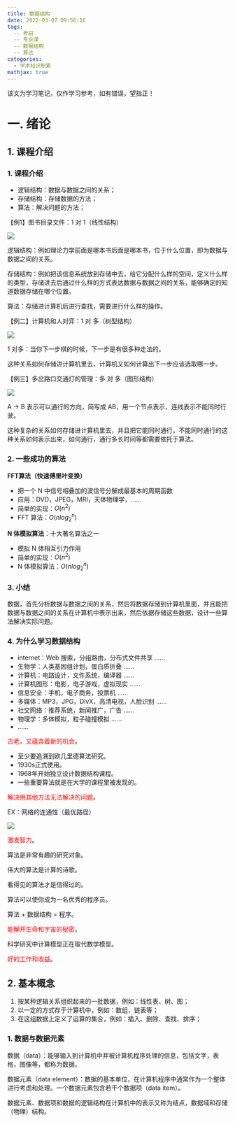 ```yaml
---
title: 数据结构
date: 2022-03-07 09:56:16
tags:
  -- 考研
  -- 专业课
  -- 数据结构
  -- 算法
categories:
  - 学术知识积累
mathjax: true
---
```


该文为学习笔记，仅作学习参考，如有错误，望指正！

<!--more-->

#	一.	绪论

##	1.	课程介绍

###	1.	课程介绍

- 逻辑结构：数据与数据之间的关系；
- 存储结构：存储数据的方法；
- 算法：解决问题的方法；

【例1】图书目录文件：1 对 1（线性结构）

![](1.1.1.1.jpeg)

逻辑结构：例如理论力学前面是哪本书后面是哪本书，位于什么位置，即为数据与数据之间的关系。

存储结构：例如把该信息系统放到存储中去，给它分配什么样的空间，定义什么样的类型，存储进去后通过什么样的方式表达数据与数据之间的关系，能够确定的知道数据存储在哪个位置。

算法：存储进计算机后进行查找，需要进行什么样的操作。



【例二】计算机和人对弈：1 对 多（树型结构）

![](1.1.1.2.jpeg)

1 对多：当你下一步棋的时候，下一步是有很多种走法的。

这种关系如何存储进计算机里去，计算机又如何计算出下一步应该选取哪一步。



【例三】多岔路口交通灯的管理：多 对 多（图形结构）

![](1.1.1.3.jpeg)

A -> B 表示可以通行的方向，简写成 AB，用一个节点表示，连线表示不能同时行驶。

这种复杂的关系如何存储进计算机里去，并且把它能同时通行，不能同时通行的这种关系如何表示出来，如何通行，通行多长时间等都需要依托于算法。



###	2.	一些成功的算法

**FFT算法（快速傅里叶变换）**

- 把一个 N 中信号相叠加的波信号分解成最基本的周期函数
- 应用：DVD，JPEG，MRI，天体物理学，......
- 简单的实现：$O(n^2)$
- FFT 算法：$O(nlog_2^n)$



**N 体模拟算法**：十大著名算法之一

- 模拟 N 体相互引力作用
- 简单的实现：$O(n^2)$
- N 体模拟算法：$O(nlog_{2}^{n})$



###	3.	小结

数据，首先分析数据与数据之间的关系，然后将数据存储到计算机里面，并且能把数据与数据之间的关系在计算机中表示出来，然后依据存储这些数据，设计一些算法解决实际问题。



###	4.	为什么学习数据结构

- internet：Web 搜索，分组路由，分布式文件共享 ......
- 生物学：人类基因组计划，蛋白质折叠 ......
- 计算机：电路设计，文件系统，编译器 ......
- 计算机图形：电影，电子游戏，虚拟现实 ......
- 信息安全：手机，电子商务，投票机 ......
- 多媒体：MP3，JPG，DivX，高清电视，人脸识别 ......
- 社交网络：推荐系统，新闻推广，广告 ......
- 物理学：多体模拟，粒子碰撞模拟 ......
- ......



<font color=red>古老，又蕴含着新的机会</font>。

- 至少要追溯到欧几里德算法研究。
- 1930s正式使用。
- 1968年开始独立设计数据结构课程。
- 一些重要算法就是在大学的课程里被发现的。



<font color=red>解决用其他方法无法解决的问题</font>。

EX：网络的连通性（最优路径）

![](1.1.4.1.jpeg)



<font color=red>激发智力</font>。

算法是非常有趣的研究对象。

伟大的算法是计算的诗歌。

看得见的算法才是信得过的。

算法可以使你成为一名优秀的程序员。

算法 + 数据结构 = 程序。



<font color=red>能解开生命和宇宙的秘密</font>。

科学研究中计算模型正在取代数学模型。



<font color=red>好的工作和收益</font>。





##	2.	基本概念

1. 按某种逻辑关系组织起来的一批数据，例如：线性表、树、图；
2. 以一定的方式存于计算机中，例如：数组，链表等；
3. 在这组数据上定义了运算的集合，例如：插入、删除、查找、排序；



###	1.	数据与数据元素

数据（data）：能够输入到计算机中并被计算机程序处理的信息，包括文字，表格，图像等，都称为数据。

数据元素（data element）：数据的基本单位，在计算机程序中通常作为一个整体进行考虑和处理。一个数据元素包含若干个数据项（data item）。

数据元素、数据项和数据的逻辑结构在计算机中的表示又称为结点，数据域和存储（物理）结构。

